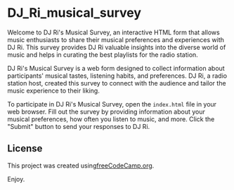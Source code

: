 # DJ_Ri_musical_survey

Welcome to DJ Ri's Musical Survey, an interactive HTML form that allows music enthusiasts to share their musical preferences and experiences with DJ Ri. This survey provides DJ Ri valuable insights into the diverse world of music and helps in curating the best playlists for the radio station.

DJ Ri's Musical Survey is a web form designed to collect information about participants' musical tastes, listening habits, and preferences. DJ Ri, a radio station host, created this survey to connect with the audience and tailor the music experience to their liking.

To participate in DJ Ri's Musical Survey, open the `index.html` file in your web browser. Fill out the survey by providing information about your musical preferences, how often you listen to music, and more. Click the "Submit" button to send your responses to DJ Ri.


## License

This project was created using[freeCodeCamp.org](https://www.freecodecamp.org).

Enjoy.
